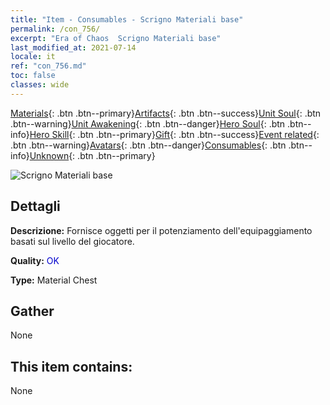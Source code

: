 ```yaml
---
title: "Item - Consumables - Scrigno Materiali base"
permalink: /con_756/
excerpt: "Era of Chaos  Scrigno Materiali base"
last_modified_at: 2021-07-14
locale: it
ref: "con_756.md"
toc: false
classes: wide
---
```

 [Materials](/ItemsIT/){: .btn .btn--primary}[Artifacts](/ItemsIT/Artifacts/){: .btn .btn--success}[Unit Soul](/ItemsIT/UnitSoul/){: .btn .btn--warning}[Unit Awakening](/ItemsIT/UnitAwakening/){: .btn .btn--danger}[Hero Soul](/ItemsIT/HeroSoul/){: .btn .btn--info}[Hero Skill](/ItemsIT/HeroSkill/){: .btn .btn--primary}[Gift](/ItemsIT/Gift/){: .btn .btn--success}[Event related](/ItemsIT/Events/){: .btn .btn--warning}[Avatars](/ItemsIT/Avatars/){: .btn .btn--danger}[Consumables](/ItemsIT/Consumables/){: .btn .btn--info}[Unknown](/ItemsIT/Unknown/){: .btn .btn--primary}

 ![Scrigno Materiali base](/images/t/i_304002.png)

## Dettagli
 **Descrizione:** Fornisce oggetti per il potenziamento dell'equipaggiamento basati sul livello del giocatore.

 **Quality:** <span style="color: #0000CD">OK</span>

 **Type:** Material Chest

## Gather

  None

## This item contains:

  None

